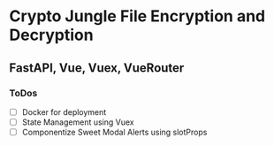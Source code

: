 # Crypto Jungle File Encryption and Decryption

## FastAPI, Vue, Vuex, VueRouter

### ToDos
- [ ] Docker for deployment
- [ ] State Management using Vuex
- [ ] Componentize Sweet Modal Alerts using slotProps